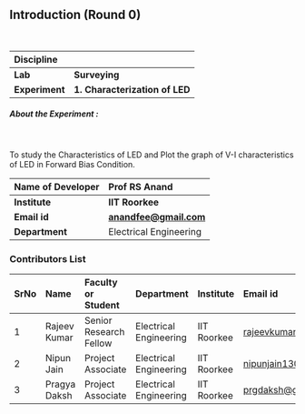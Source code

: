 ## Introduction (Round 0)


<br>

<b>Discipline | <b> 
:--|:--|
<b> Lab | <b> Surveying
<b> Experiment|     <b> 1. Characterization of LED

<h5> About the Experiment : </h5> <br>

To study the Characteristics of LED and Plot the graph of V-I characteristics of LED in Forward Bias Condition.


<b>Name of Developer | <b> Prof RS Anand 
:--|:--|
<b> Institute | <b>  IIT Roorkee
<b> Email id|     <b>  anandfee@gmail.com	
<b> Department |  Electrical Engineering

### Contributors List

SrNo | Name | Faculty or Student | Department| Institute | Email id
:--|:--|:--|:--|:--|:--|
1 | Rajeev Kumar | Senior Research Fellow | Electrical Engineering | IIT Roorkee | rajeevkumar.rke@gmail.com
2 | Nipun Jain | Project Associate | Electrical Engineering | IIT Roorkee | nipunjain1305@gmail.com
3 | Pragya Daksh | Project Associate | Electrical Engineering | IIT Roorkee | prgdaksh@gmail.com

<br>
